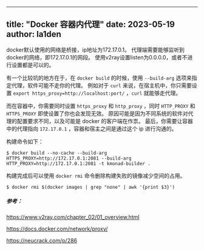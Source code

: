 
---
title: "Docker 容器内代理"
date: 2023-05-19
author: la1den
---


docker默认使用的网络是桥接，ip地址为172.17.0.1。
代理端需要能够监听到docker的网络，即172.17.0.1的网段。
使用v2ray设置listen为0.0.0.0，或者不进行设置都是可以的。

有一个比较坑的地方在于，在 `docker build` 的时候，使用 `--build-arg` 选项来指定代理，软件可能不走你的代理。
例如对于 `curl` 来说，在宿主机中，你只需要设置 `export https_proxy=http://localhost:port/` ，`curl` 就能够走代理。

而在容器中，你需要同时设置 `https_proxy` 和 `http_proxy` ，同时 `HTTP_PROXY` 和 `HTTPS_PROXY` 即使设置了你也会发现无效。
原因可能是因为不同系统的软件对代理的配置要求不同，以及可能是 docker 的客户端在作祟。
最后，你需要让容器中的代理指向 `172.17.0.1` ，容器和宿主之间是通过这个 ip 进行沟通的。

构建命令如下：
```
$ docker build --no-cache --build-arg HTTPS_PROXY=http://172.17.0.1:2081 --build-arg HTTP_PROXY=http://172.17.0.1:2081 -t kmonad-builder .
```

构建完成后可以使用 `docker rmi` 命令删除构建失败的镜像减少空间的占用。
```
$ docker rmi $(docker images | grep "none" | awk '{print $3}')
```





##### 参考：

<https://www.v2ray.com/chapter_02/01_overview.html>

<https://docs.docker.com/network/proxy/>

<https://neucrack.com/p/286>

